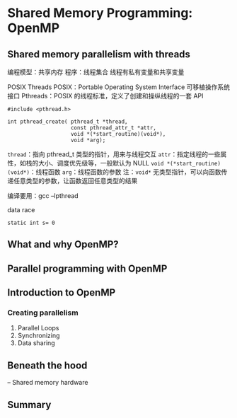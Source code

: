 # Shared Memory Programming: OpenMP
## Shared memory parallelism with threads

编程模型：共享内存
程序：线程集合
线程有私有变量和共享变量

POSIX Threads
POSIX：Portable Operating System Interface 可移植操作系统接口
Pthreads：POSIX 的线程标准，定义了创建和操纵线程的一套 API

```
#include <pthread.h>

int pthread_create( pthread_t *thread, 
					const pthread_attr_t *attr, 
					void *(*start_routine)(void*),
					void *arg);
```

`thread`：指向 pthread_t 类型的指针，用来与线程交互
`attr`：指定线程的一些属性，如栈的大小、调度优先级等，一般默认为 NULL
`void *(*start_routine)(void*)`：线程函数
`arg`：线程函数的参数
注：`void*` 无类型指针，可以向函数传递任意类型的参数，让函数返回任意类型的结果

编译要用：gcc –lpthread

data race
```
static int s= 0
```

## What and why OpenMP?





## Parallel programming with OpenMP





## Introduction to OpenMP

### Creating parallelism

1. Parallel Loops
2. Synchronizing
3. Data sharing



## Beneath the hood

– Shared memory hardware





## Summary